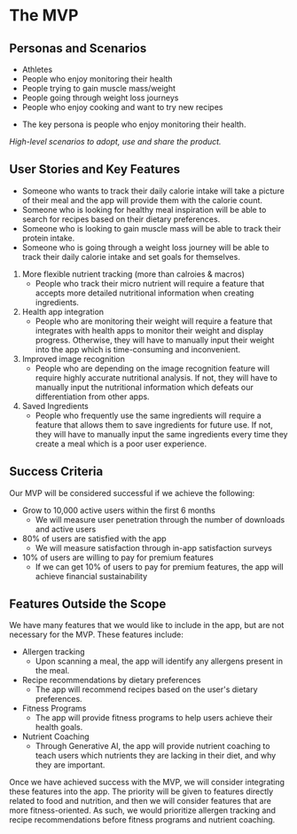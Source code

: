 # The MVP

## Personas and Scenarios

<!-- *Who are the target personas for this product?* -->

- Athletes
- People who enjoy monitoring their health
- People trying to gain muscle mass/weight
- People going through weight loss journeys
- People who enjoy cooking and want to try new recipes

<!-- *Which is the key persona?* -->

- The key persona is people who enjoy monitoring their health.

*High-level scenarios to adopt, use and share the product.*

## User Stories and Key Features

<!-- *User stories about how various personas will use the product in context.* -->

- Someone who wants to track their daily calorie intake will take a picture of their meal and the app will provide them with the calorie count.
- Someone who is looking for healthy meal inspiration will be able to search for recipes based on their dietary preferences.
- Someone who is looking to gain muscle mass will be able to track their protein intake.
- Someone who is going through a weight loss journey will be able to track their daily calorie intake and set goals for themselves.

<!-- *Identify and prioritise the key features required.* -->
<!-- *Justify the importance of each feature.* -->

1. More flexible nutrient tracking (more than calroies & macros)
    - People who track their micro nutrient will require a feature that accepts more detailed nutritional information when creating ingredients.
2. Health app integration
    - People who are monitoring their weight will require a feature that integrates with health apps to monitor their weight and display progress. Otherwise, they will have to manually input their weight into the app which is time-consuming and inconvenient.
3. Improved image recognition
    - People who are depending on the image recognition feature will require highly accurate nutritional analysis. If not, they will have to manually input the nutritional information which defeats our differentiation from other apps.
4. Saved Ingredients
    - People who frequently use the same ingredients will require a feature that allows them to save ingredients for future use. If not, they will have to manually input the same ingredients every time they create a meal which is a poor user experience.


## Success Criteria

<!-- *How will you evaluate the success of the MVP?* -->

Our MVP will be considered successful if we achieve the following:

- Grow to 10,000 active users within the first 6 months
    - We will measure user penetration through the number of downloads and active users
- 80% of users are satisfied with the app
    - We will measure satisfaction through in-app satisfaction surveys
- 10% of users are willing to pay for premium features
    - If we can get 10% of users to pay for premium features, the app will achieve financial sustainability


<!-- *Metrics include user penetration, quality / satisfaction.* -->

<!-- *If applicable, progress in discussions with ecosystem partners / investors / customers.* -->

## Features Outside the Scope

We have many features that we would like to include in the app, but are not necessary for the MVP. These features include:

- Allergen tracking
    - Upon scanning a meal, the app will identify any allergens present in the meal.
- Recipe recommendations by dietary preferences
    - The app will recommend recipes based on the user's dietary preferences.
- Fitness Programs
    - The app will provide fitness programs to help users achieve their health goals.
- Nutrient Coaching
    - Through Generative AI, the app will provide nutrient coaching to teach users which nutrients they are lacking in their diet, and why they are important.

Once we have achieved success with the MVP, we will consider integrating these features into the app. The priority will be given to features directly related to food and nutrition, and then we will consider features that are more fitness-oriented. As such, we would prioritize allergen tracking and recipe recommendations before fitness programs and nutrient coaching.

<!-- *The MVP must be viable and minimal.* -->

<!-- *Which features don’t belong in it.* -->

<!-- *How should these be eventually integrated and in what sequence.* -->

